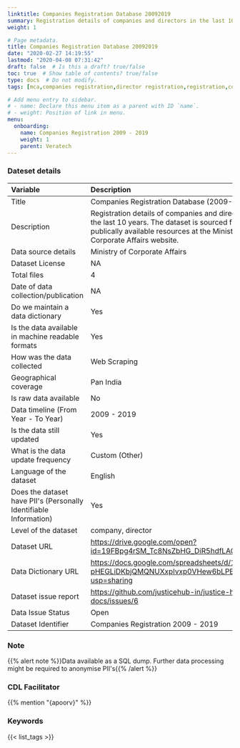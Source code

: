 ```yaml
---
linktitle: Companies Registration Database 20092019
summary: Registration details of companies and directors in the last 10 years. The dataset is sourced from publically available resources at the Ministry of Corporate Affairs website.
weight: 1

# Page metadata.
title: Companies Registration Database 20092019
date: "2020-02-27 14:19:55"
lastmod: "2020-04-08 07:31:42"
draft: false  # Is this a draft? true/false
toc: true  # Show table of contents? true/false
type: docs  # Do not modify.
tags: [mca,companies registration,director registration,registration,companies]

# Add menu entry to sidebar.
# - name: Declare this menu item as a parent with ID `name`.
# - weight: Position of link in menu.
menu:
  onboarding:
    name: Companies Registration 2009 - 2019
    weight: 1
    parent: Veratech
---
```

### Dateset details
|Variable                                                          |Description                                                                                                                                                                    |
|:-----------------------------------------------------------------|:------------------------------------------------------------------------------------------------------------------------------------------------------------------------------|
|Title                                                             |Companies Registration Database (2009-2019)                                                                                                                                    |
|Description                                                       |Registration details of companies and directors in the last 10 years. The dataset is sourced from publically available resources at the Ministry of Corporate Affairs website. |
|Data source details                                               |Ministry of Corporate Affairs                                                                                                                                                  |
|Dataset License                                                   |NA                                                                                                                                                                             |
|Total files                                                       |4                                                                                                                                                                              |
|Date of data collection/publication                               |NA                                                                                                                                                                             |
|Do we maintain a data dictionary                                  |Yes                                                                                                                                                                            |
|Is the data available in machine readable formats                 |Yes                                                                                                                                                                            |
|How was the data collected                                        |Web Scraping                                                                                                                                                                   |
|Geographical coverage                                             |Pan India                                                                                                                                                                      |
|Is raw data available                                             |No                                                                                                                                                                             |
|Data timeline (From Year - To Year)                               |2009 - 2019                                                                                                                                                                    |
|Is the data still updated                                         |Yes                                                                                                                                                                            |
|What is the data update frequency                                 |Custom (Other)                                                                                                                                                                 |
|Language of the dataset                                           |English                                                                                                                                                                        |
|Does the dataset have PII's (Personally Identifiable Information) |Yes                                                                                                                                                                            |
|Level of the dataset                                              |company, director                                                                                                                                                              |
|Dataset URL                                                       |https://drive.google.com/open?id=19FBpg4rSM_Tc8NsZbHG_DiR5hdfLAOiC                                                                                                             |
|Data Dictionary URL                                               |https://docs.google.com/spreadsheets/d/1sdbGZgr-pHEGLiDKbjQMQNUXxpIvxp0VHew6bLPErOk/edit?usp=sharing                                                                           |
|Dataset issue report                                              |https://github.com/justicehub-in/justice-hub-docs/issues/6                                                                                                                     |
|Data Issue Status                                                 |Open                                                                                                                                                                           |
|Dataset Identifier                                                |Companies Registration 2009 - 2019                                                                                                                                             |


### Note
{{% alert note %}}Data available as a SQL dump. Further data processing might be required to anonymise PII's{{% /alert %}}
### CDL Facilitator
{{% mention "{apoorv}" %}}
### Keywords
{{< list_tags >}}
